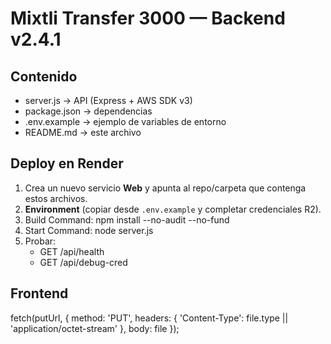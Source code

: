 Mixtli Transfer 3000 — Backend v2.4.1
===============================================

Contenido
---------
- server.js               → API (Express + AWS SDK v3)
- package.json            → dependencias
- .env.example            → ejemplo de variables de entorno
- README.md               → este archivo

Deploy en Render
----------------
1) Crea un nuevo servicio **Web** y apunta al repo/carpeta que contenga estos archivos.
2) **Environment** (copiar desde `.env.example` y completar credenciales R2).
3) Build Command:
   npm install --no-audit --no-fund
4) Start Command:
   node server.js
5) Probar:
   - GET /api/health
   - GET /api/debug-cred

Frontend
--------
fetch(putUrl, { method: 'PUT', headers: { 'Content-Type': file.type || 'application/octet-stream' }, body: file });
